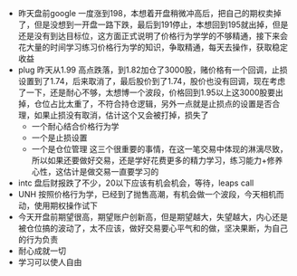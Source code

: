 - 昨天盘前google  一度涨到198，本想着开盘稍微冲高后，把自己的期权卖掉了，但是没想到一开盘一路下跌，最后到191停止，本想回到195就出掉，但是还是没有到达目标位，这方面正式说明了价格行为学学的不够精通，接下来会花大量的时间学习练习价格行为学的知识，争取精通，每天去操作，获取稳定收益
- plug 昨天从1.99 高点跌落，到1.82加仓了3000股，赌价格有一个回调，止损设置到了1.74，后来取消了，最后股价到了1.74，股价也没有回调，现在考虑了一下，还是耐心不够，太想博一个波段，价格回到1.95以上这3000股要出掉，仓位占比太重了，不符合持仓逻辑，另外一点就是止损点的设置是否合理，如果止损没有取消，估计这个又会被打掉，损失了
	- 一个耐心结合价格行为学
	- 一个是止损设置
	- 一个是仓位管理
	这三个很重要的事情，在这一笔交易中体现的淋漓尽致，所以如果还要做好交易，还是学好花费更多的精力学习，练习能力+修养心性，这估计是做交易一直要学习的
- intc 盘后财报跌了不少，20以下应该有机会机会，等待，leaps call 
- UNH 按照价格行为学，已经到了抛售高潮，有机会做一个波段，今天相机而动，使用期权操作试下
- 今天开盘前期望很高，期望账户创新高，但是期望越大，失望越大，内心还是被仓位搞的波动了，太不应该，做好交易要心平气和的做，坚决果断，为自己的行为负责
- 耐心成就一切
- 学习可以使人自由